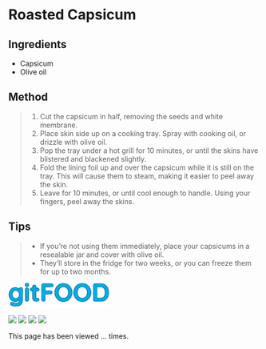 # Roasted Capsicum

## Ingredients

- Capsicum
- Olive oil

## Method

> 1. Cut the capsicum in half, removing the seeds and white membrane.
> 1. Place skin side up on a cooking tray. Spray with cooking oil, or drizzle with olive oil.
> 1. Pop the tray under a hot grill for 10 minutes, or until the skins have blistered and blackened slightly.
> 1. Fold the lining foil up and over the capsicum while it is still on the tray. This will cause them to steam, making it easier to peel away the skin.
> 1. Leave for 10 minutes, or until cool enough to handle. Using your fingers, peel away the skins.

## Tips

> - If you’re not using them immediately, place your capsicums in a resealable jar and cover with olive oil.
> - They’ll store in the fridge for two weeks, or you can freeze them for up to two months.


<img src="../images/logo_sm.png" width="40%" />

<img src="https://img.shields.io/badge/grilled-blue.svg" /> <img src="https://img.shields.io/badge/healthy-blue.svg" /> <img src="https://img.shields.io/badge/vegan-blue.svg" /> <img src="https://img.shields.io/badge/vegetarian-blue.svg" /> 

<p>This page has been viewed <span id="counter">...</span> times.</p>

<script src="/assets/js/pageviews.js"></script>